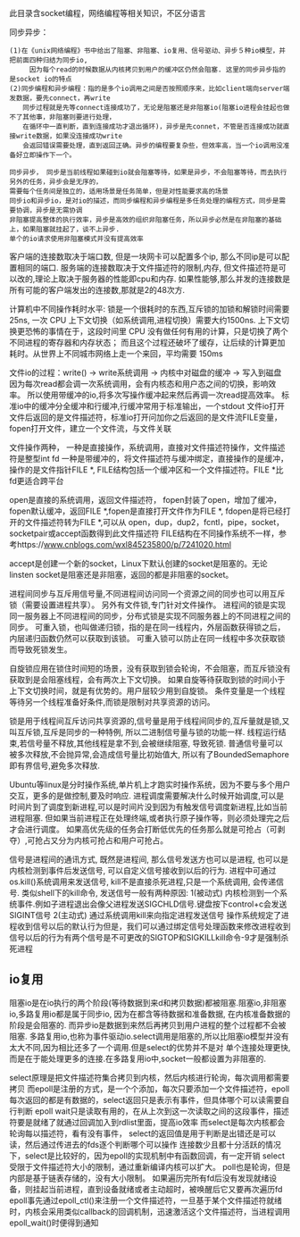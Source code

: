 此目录含socket编程，网络编程等相关知识，不区分语言

同步异步：

    (1)在《unix网络编程》书中给出了阻塞、非阻塞、io复用、信号驱动、异步５种io模型，并把前面四种归结为同步io,
    　　　因为每个read的时候数据从内核拷贝到用户的缓冲区仍然会阻塞. 这里的同步异步指的是socket io的特点
    (2)同步编程和异步编程：指的是多个io调用之间是否按照顺序来，比如client端向server端发数据，要先connect，再write
    　　同步过程就是先等connect连接成功了，无论是阻塞还是非阻塞io(阻塞io进程会挂起也做不了其他事，非阻塞则要进行处理，
    　　在循环中一直判断，直到连接成功才退出循环)，异步是先connet，不管是否连接成功就直接write数据，如果没连接成功write
    　　会返回错误需要处理，直到返回正确。异步的编程要复杂些，但效率高，当一个io调用没准备好立即操作下一个。
    
    同步异步， 同步是当前线程如果碰到io就会阻塞等待，如果是异步，不会阻塞等待，而去执行另外的任务，异步会是无序的，
    需要每个任务间是独立的，适用场景是任务简单，但是对性能要求高的场景
    同步io和异步io，是对io的描述，而同步编程和异步编程是多任务处理的编程方式，同步是需要协调，异步是无需协调
    非阻塞提高整体的执行效率，异步是高效的组织非阻塞任务，所以异步必然是在非阻塞的基础上，如果阻塞就挂起了，谈不上异步.
    单个的io请求使用非阻塞模式并没有提高效率  

客户端的连接数取决于端口数, 但是一块网卡可以配置多个ip, 那么不同ip是可以配置相同的端口.
服务端的连接数取决于文件描述符的限制,内存, 但文件描述符是可以改的,理论上取决于服务器的性能即cpu和内存.
如果性能够,那么并发的连接数是所有可能的客户端发出的连接数,那就是2的48次方.

计算机中不同操作耗时水平: 锁是一个很耗时的东西,互斥锁的加锁和解锁时间需要 25ns, 一次 CPU 上下文切换（如系统调用,进程切换）需要大约1500ns.
上下文切换更恐怖的事情在于，这段时间里 CPU 没有做任何有用的计算，只是切换了两个不同进程的寄存器和内存状态；
而且这个过程还破坏了缓存，让后续的计算更加耗时。从世界上不同城市网络上走一个来回，平均需要 150ms 

文件io的过程：write() -> write系统调用 -> 内核中对磁盘的缓冲 -> 写入到磁盘  因为每次read都会调一次系统调用，会有内核态和用户态之间的切换，影响效率。
所以使用带缓冲的io,将多次写操作缓冲起来然后再调一次read提高效率。 标准io中的缓冲分全缓冲和行缓冲,行缓冲常用于标准输出，一个stdout
文件io打开文件后返回的是文件描述符，标准io打开问加你之后返回的是文件流FILE变量， fopen打开文件，建立一个文件流，与文件关联

 
文件操作两种， 一种是直接操作，系统调用，直接对文件描述符操作，文件描述符是整型int fd
一种是带缓冲的，将文件描述符与缓冲绑定，直接操作的是缓冲，操作的是文件指针FILE *, FILE结构包括一个缓冲区和一个文件描述符。FILE *比fd更适合跨平台
 
open是直接的系统调用，返回文件描述符， fopen封装了open，增加了缓冲，fopen默认缓冲，返回FILE *,fopen是直接打开文件作为FILE *, 
fdopen是将已经打开的文件描述符转为FILE *,可以从 open，dup，dup2，fcntl，pipe，socket，socketpair或accept函数得到此文件描述符 
FILE结构在不同操作系统不一样，参考https://www.cnblogs.com/wxl845235800/p/7241020.html


accept是创建一个新的socket，Linux下默认创建的socket是阻塞的。无论linsten socket是阻塞还是非阻塞，返回的都是非阻塞的socket。


进程间同步与互斥用信号量,不同进程间访问同一个资源之间的同步也可以用互斥锁（需要设置进程共享）。 另外有文件锁,专门针对文件操作。
进程间的锁是实现同一服务器上不同进程间的同步，分布式锁是实现不同服务器上的不同进程之间的同步。
可重入锁，也叫做递归锁，指的是在同一线程内，外层函数获得锁之后，内层递归函数仍然可以获取到该锁。
可重入锁可以防止在同一线程中多次获取锁而导致死锁发生。

自旋锁应用在锁住时间短的场景，没有获取到锁会轮询，不会阻塞，而互斥锁没有获取到是会阻塞线程，会有两次上下文切换。
如果自旋等待获取到锁的时间小于上下文切换时间，就是有优势的。用户层较少用到自旋锁。
条件变量是一个线程等待另一个线程准备好条件,而锁是限制对共享资源的访问。

锁是用于线程间互斥访问共享资源的,信号量是用于线程间同步的,互斥量就是锁,又叫互斥锁,互斥是同步的一种特例, 所以二进制信号量与锁的功能一样.
线程运行结束,若信号量不释放,其他线程是拿不到,会被继续阻塞, 导致死锁.
普通信号量可以被多次释放,不会抛异常,会造成信号量比初始值大, 所以有了BoundedSemaphore即有界信号,避免多次释放.

Ubuntu等linux是分时操作系统,单片机上才跑实时操作系统，因为不要与多个用户交互，更多的是做控制,要及时响应.
进程调度需要解决什么时候开始调度,可以是时间片到了调度到新进程,可以是时间片没到因为有触发信号调度新进程,比如当前进程阻塞.
但如果当前进程正在处理终端,或者执行原子操作等，则必须处理完之后才会进行调度。
如果高优先级的任务会打断低优先的任务那么就是可抢占（可剥夺）,可抢占又分为内核可抢占和用户可抢占。


信号是进程间的通讯方式, 既然是进程间, 那么信号发送方也可以是进程,  也可以是内核检测到事件后发送信号, 可以自定义信号接收到以后的行为.
进程中可通过os.kill()系统调用来发送信号, kill不是直接杀死进程,只是一个系统调用, 会传递信号. 类似shell下的kill命令,
发送信号一般有两种原因:
1(被动式)  内核检测到一个系统事件.例如子进程退出会像父进程发送SIGCHLD信号.键盘按下control+c会发送SIGINT信号
2(主动式)  通过系统调用kill来向指定进程发送信号
操作系统规定了进程收到信号以后的默认行为但是，我们可以通过绑定信号处理函数来修改进程收到信号以后的行为有两个信号是不可更改的SIGTOP和SIGKILLkill命令-9才是强制杀死进程




## io复用


阻塞io是在io执行的两个阶段(等待数据到来d和拷贝数据)都被阻塞.阻塞io,非阻塞io,多路复用io都是属于同步io, 因为在都含等待数据和准备数据,
在内核准备数据的阶段是会阻塞的. 而异步io是数据到来然后再拷贝到用户进程的整个过程都不会被阻塞.
多路复用io,也称为事件驱动io.select调用是阻塞的,所以比阻塞io模型并没有太大不同,因为相比还多了一个调用.但是select的优势并不是对
单个连接处理更快,而是在于能处理更多的连接.在多路复用io中,socket一般都设置为非阻塞的.

select原理是把文件描述符集合拷贝到内核，然后内核进行轮询，每次调用都需要拷贝
而epoll是注册的方式，是一个个添加，每次只要添加一个文件描述符，epoll每次返回的都是有数据的，select返回只是表示有事件，但具体哪个可以读需要自行判断
epoll wait只是读取有用的，在从上次到这一次读取之间的这段事件，描述符要是就绪了就通过回调加入到rdlist里面，提高io效率
而select是每次内核都会轮询每以描述符，看有没有事件，
select的返回值是用于判断是出错还是可以读，然后通过传进去的fds逐个判断哪个可以操作
连接数少且都十分活跃的情况下，select是比较好的，因为epoll的实现机制中有函数回调，有一定开销
select受限于文件描述符大小的限制，通过重新编译内核可以扩大。 poll也是轮询，但是内部是基于链表存储的，没有大小限制。
如果遍历完所有fd后没有发现就绪设备，则挂起当前进程，直到设备就绪或者主动超时，被唤醒后它又要再次遍历fd
epoll事先通过epoll_ctl()来注册一个文件描述符，一旦基于某个文件描述符就绪时，内核会采用类似callback的回调机制，迅速激活这个文件描述符，当进程调用epoll_wait()时便得到通知

